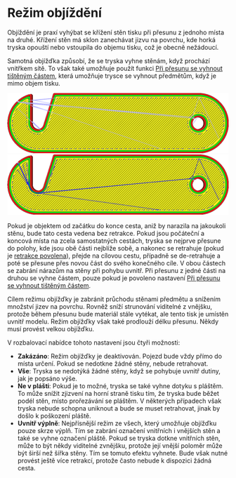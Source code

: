 Režim objíždění
====
Objíždění je praxí vyhýbat se křížení stěn tisku při přesunu z jednoho místa na druhé. Křížení stěn má sklon zanechávat jizvu na povrchu, kde horká tryska opouští nebo vstoupila do objemu tisku, což je obecně nežádoucí.

Samotná objížďka způsobí, že se tryska vyhne stěnám, když prochází vnitřkem sítě. To však také umožňuje použít funkci [Při přesunu se vyhnout tištěným částem](travel_avoid_other_parts.md), která umožňuje trysce se vyhnout předmětům, když je mimo objem tisku.

![Objíždění deaktivováno, pohyb přesunu prochází stěnami tisku](../../../articles/images/retraction_combing_off.png)
![Objíždění aktivováno, provede se objížďka, aby se zabránilo překročení stěn](../../../articles/images/retraction_combing_on.png)

Pokud je objektem od začátku do konce cesta, aniž by narazila na jakoukoli stěnu, bude tato cesta vedena bez retrakce. Pokud jsou počáteční a koncová místa na zcela samostatných cestách, tryska se nejprve přesune do polohy, kde jsou obě části nejblíže sobě, a nakonec se retrahuje (pokud je [retrakce povolena](retraction_enable.md)), přejde na cílovou cestu, případně se de-retrahuje a poté se přesune přes novou část do svého konečného cíle. V obou částech se zabrání nárazům na stěny při pohybu uvnitř. Při přesunu z jedné části na druhou se vyhne částem, pouze pokud je povoleno nastavení [Při přesunu se vyhnout tištěným částem](travel_avoid_other_parts.md).

Cílem režimu objížďky je zabránit průchodu stěnami předmětu a snížením množství jizev na povrchu. Rovněž sníží strunování viditelné z vnějšku, protože během přesunu bude materiál stále vytékat, ale tento tisk je umístěn uvnitř modelu. Režim objížďky však také prodlouží délku přesunu. Někdy musí provést velkou objížďku.

V rozbalovací nabídce tohoto nastavení jsou čtyři možnosti:
* **Zakázáno**: Režim objížďky je deaktivován. Pojezd bude vždy přímo do místa určení. Pokud se nedotkne žádné stěny, nebude retrahovat.
* **Vše**: Tryska se nedotýká žádné stěny, když se pohybuje uvnitř dutiny, jak je popsáno výše.
* **Ne v plášti**: Pokud je to možné, tryska se také vyhne dotyku s pláštěm. To může snížit zjizvení na horní straně tisku tím, že tryska bude běžet podél stěn, místo prořezávání se pláštěm. V některých případech však tryska nebude schopna uniknout a bude se muset retrahovat, jinak by došlo k poškození pláště.
* **Uvnitř výplně**: Nejpřísnější režim ze všech, který umožňuje objížďku pouze skrze výplň. Tím se zabrání označení vnitřních i vnějších stěn a také se vyhne označení pláště. Pokud se tryska dotkne vnitřních stěn, může to být někdy viditelné zvnějšku, protože její vnější poloměr může být širší než šířka stěny. Tím se tomuto efektu vyhnete. Bude však nutné provést ještě více retrakcí, protože často nebude k dispozici žádná cesta.